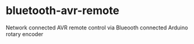 # bluetooth-avr-remote
Network connected AVR remote control via Blueooth connected Arduino rotary encoder
